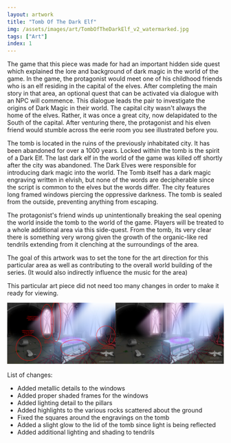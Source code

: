 ```yaml
---
layout: artwork
title: "Tomb Of The Dark Elf"
img: /assets/images/art/TombOfTheDarkElf_v2_watermarked.jpg
tags: ["Art"]
index: 1
---
```


The game that this piece was made for had an important hidden side quest which explained the lore and background of dark magic in the world of the game. In the game, the protagonist would meet one of his childhood friends who is an elf residing in the capital of the elves. After completing the main story in that area, an optional quest that can be activated via dialogue with an NPC will commence. This dialogue leads the pair to investigate the origins of Dark Magic in their world. The capital city wasn't always the home of the elves. Rather, it was once a great city, now delapidated to the South of the capital. After venturing there, the protagonist and his elven friend would stumble across the eerie room you see illustrated before you.

The tomb is located in the ruins of the previously inhabitated city. It has been abandoned for over a 1000 years. Locked within the tomb is the spirit of a Dark Elf. The last dark elf in the world of the game was killed off shortly after the city was abandoned. The Dark Elves were responsible for introducing dark magic into the world. The Tomb itself has a dark magic engraving written in elvish, but none of the words are decipherable since the script is common to the elves but the words differ. The city features long framed windows piercing the oppressive darkness. The tomb is sealed from the outside, preventing anything from escaping.

The protagonist's friend winds up unintentionally breaking the seal opening the world inside the tomb to the world of the game. Players will be treated to a whole additional area via this side-quest. From the tomb, its very clear there is something very wrong given the growth of the organic-like red tendrils extending from it clenching at the surroundings of the area.

The goal of this artwork was to set the tone for the art direction for this particular area as well as contributing to the overall world building of the series. (It would also indirectly influence the music for the area)

This particular art piece did not need too many changes in order to make it ready for viewing.

![Tomb of the Dark Elf](/assets/images/art/ComparisonOfTomb_watermarked.jpg)

List of changes:

- Added metallic details to the windows
- Added proper shaded frames for the windows
- Added lighting detail to the pillars
- Added highlights to the various rocks scattered about the ground
- Fixed the squares around the engravings on the tomb
- Added a slight glow to the lid of the tomb since light is being reflected
- Added additional lighting and shading to tendrils

